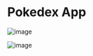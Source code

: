 # Pokedex App

![image](https://github.com/user-attachments/assets/d394f0f8-de98-4984-8add-5dae497f543c)

![image](https://github.com/user-attachments/assets/96d1bafe-3819-40e8-b5c8-3d17fde91cc0)
